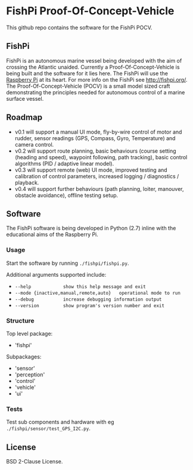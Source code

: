 FishPi Proof-Of-Concept-Vehicle
===============================

This github repo contains the software for the FishPi POCV.

FishPi
------

FishPi is an autonomous marine vessel being developed with the aim of crossing the Atlantic unaided. Currently a Proof-Of-Concept-Vehicle is being built and the software for it lies here. The FishPi will use the [Raspberry Pi](http://www.raspberrypi.org/) at its heart. For more info on the FishPi see http://fishpi.org/. The Proof-Of-Concept-Vehicle (POCV) is a small model sized craft demonstrating the principles needed for autonomous control of a marine surface vessel.

Roadmap
-------

* v0.1 will support a manual UI mode, fly-by-wire control of motor and rudder, sensor readings (GPS, Compass, Gyro, Temperature) and camera control.
* v0.2 will support route planning, basic behaviours (course setting (heading and speed), waypoint following, path tracking), basic control algorithms (PID / adaptive linear model).
* v0.3 will support remote (web) UI mode, improved testing and calibration of control parameters, increased logging / diagnostics / playback.
* v0.4 will support further behaviours (path planning, loiter, manouver, obstacle avoidance), offline testing setup.

Software
--------

The FishPi software is being developed in Python (2.7) inline with the educational aims of the Raspberry Pi.

### Usage ###

Start the software by running `./fishpi/fishpi.py`.

Additional arguments supported include:
* `--help            show this help message and exit`
* `--mode {inactive,manual,remote,auto}   operational mode to run`
* `--debug           increase debugging information output`
* `--version         show program's version number and exit`

### Structure ###

Top level package:
* 'fishpi' 
    
Subpackages:
* 'sensor'
* 'perception'
* 'control'
* 'vehicle'
* 'ui'

### Tests ###

Test sub components and hardware with eg `./fishpi/sensor/test_GPS_I2C.py`.

License
-------

BSD 2-Clause License.

